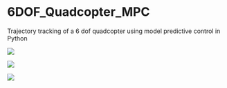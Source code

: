 # 6DOF_Quadcopter_MPC
Trajectory tracking of a 6 dof quadcopter using model predictive control in Python

![](https://github.com/TylerReimer13/6DOF_Quadcopter_MPC/blob/main/Viz/quadcopter_mpc_3d.gif)

![](https://github.com/TylerReimer13/6DOF_Quadcopter_MPC/blob/main/Viz/quadcopter_mpc_2d.gif)

![](https://github.com/TylerReimer13/6DOF_Quadcopter_MPC/blob/main/Viz/Quadcopter_MPC_Trajectory.png)
